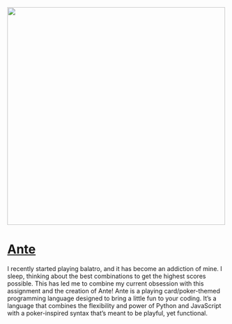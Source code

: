 <img src=./docs/Ante_logo.png width="500" height="500">

# [Ante](https://github.com/EmMDC/Ante-lang)

I recently started playing balatro, and it has become an addiction of mine. I sleep, thinking about the best combinations to get the highest scores possible. This has led me to combine my current obsession with this assignment and the creation of Ante! Ante is a playing card/poker-themed programming language designed to bring a little fun to your coding. It’s a language that combines the flexibility and power of Python and JavaScript with a poker-inspired syntax that’s meant to be playful, yet functional.

